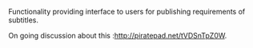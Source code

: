 Functionality providing interface to users for publishing requirements of subtitles.

On going discussion about this :<http://piratepad.net/tVDSnTpZ0W>.

